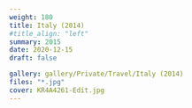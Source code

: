 ```yaml
---
weight: 180
title: Italy (2014)
#title_align: "left"
summary: 2015
date: 2020-12-15
draft: false

gallery: gallery/Private/Travel/Italy (2014)
files: "*.jpg"
cover: KR4A4261-Edit.jpg
---
```

